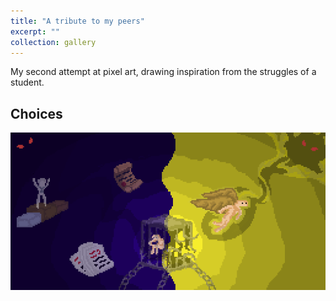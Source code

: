 ```yaml
---
title: "A tribute to my peers"
excerpt: ""
collection: gallery
---
```

My second attempt at pixel art, drawing inspiration from the struggles of a student.

**Choices**
------
<img src='/images/pixelart/choices.png' width=1000>